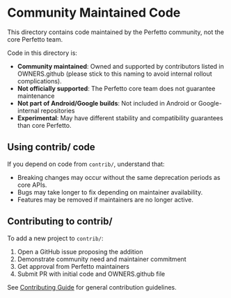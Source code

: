 # Community Maintained Code

This directory contains code maintained by the Perfetto community,
not the core Perfetto team.

Code in this directory is:
- **Community maintained**: Owned and supported by contributors listed in 
    OWNERS.github (please stick to this naming to avoid internal rollout
    complications).
- **Not officially supported**: The Perfetto core team does not guarantee
    maintenance
- **Not part of Android/Google builds**: Not included in Android or
    Google-internal repositories
- **Experimental**: May have different stability and compatibility guarantees
  than core Perfetto.

## Using contrib/ code

If you depend on code from `contrib/`, understand that:
- Breaking changes may occur without the same deprecation periods as core APIs.
- Bugs may take longer to fix depending on maintainer availability.
- Features may be removed if maintainers are no longer active.

## Contributing to contrib/

To add a new project to `contrib/`:
1. Open a GitHub issue proposing the addition
2. Demonstrate community need and maintainer commitment
3. Get approval from Perfetto maintainers
4. Submit PR with initial code and OWNERS.github file

See [Contributing Guide](https://perfetto.dev/docs/contributing/getting-started)
for general contribution guidelines.
